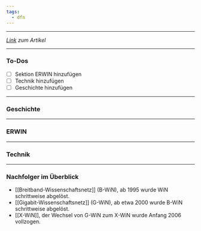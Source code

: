 ```yaml
---
tags:
  - dfn
---
```

***
*[Link](https://de.wikipedia.org/wiki/Deutsches_Wissenschaftsnetz) zum Artikel*
***
### To-Dos
- [ ] Sektion ERWIN hinzufügen
- [ ] Technik hinzufügen
- [ ] Geschichte hinzufügen

***
### Geschichte


***
### ERWIN


***
### Technik


***
### Nachfolger im Überblick
- [[Breitband-Wissenschaftsnetz]] (B-WiN), ab 1995 wurde WiN schrittweise abgelöst.
- [[Gigabit-Wissenschaftsnetz]] (G-WiN), ab etwa 2000 wurde B-WiN schrittweise abgelöst.
- [[X-WiN]], der Wechsel von G-WiN zum X-WiN wurde Anfang 2006 vollzogen.
